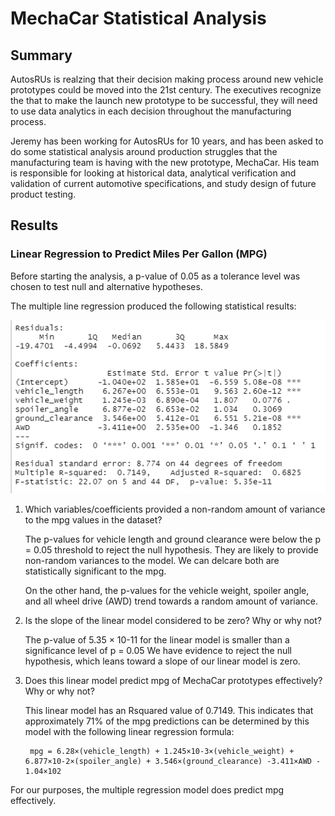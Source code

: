 # MechaCar Statistical Analysis
## Summary
AutosRUs is realzing that their decision making process around new vehicle prototypes could be moved into the 21st century.  The executives recognize the that to make the launch new prototype to be successful, they will need to use data analytics in each decision throughout the manufacturing process.  

Jeremy has been working for AutosRUs for 10 years, and has been asked to do some statistical analysis around production struggles that the manufacturing team is having with the new prototype, MechaCar.  His team is responsible for looking at historical data, analytical verification and validation of current automotive specifications, and study design of future product testing.  

## Results
### Linear Regression to Predict Miles Per Gallon (MPG)
Before starting the analysis, a p-value of 0.05 as a tolerance level was chosen to test null and alternative hypotheses. 

The multiple line regression produced the following statistical results:

![](Resources/summary.PNG)

1. Which variables/coefficients provided a non-random amount of variance to the mpg values in the dataset?

    The p-values for vehicle length and ground clearance were below the p = 0.05 threshold to reject the null hypothesis.  They are likely to provide non-random variances to the model.  We can delcare both are statistically significant to the mpg.

    On the other hand, the p-values for the vehicle weight, spoiler angle, and all wheel drive (AWD) trend towards a random amount of variance.

2. Is the slope of the linear model considered to be zero? Why or why not?

    The p-value of 5.35 × 10-11 for the linear model is smaller than a significance level of p = 0.05 We have evidence to reject the null hypothesis, which leans toward a slope of our linear model is zero.  

3. Does this linear model predict mpg of MechaCar prototypes effectively? Why or why not?

    This linear model has an Rsquared value of 0.7149.  This indicates that approximately 71% of the mpg predictions can be determined by this model with the following linear regression formula:

        mpg = 6.28×(vehicle_length) + 1.245×10-3×(vehicle_weight) + 6.877×10-2×(spoiler_angle) + 3.546×(ground_clearance) -3.411×AWD - 1.04×102

For our purposes, the multiple regression model does predict mpg effectively.